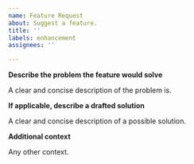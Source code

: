 ```yaml
---
name: Feature Request
about: Suggest a feature.
title: ''
labels: enhancement
assignees: ''

---
```


**Describe the problem the feature would solve**

A clear and concise description of the problem is.

**If applicable, describe a drafted solution**

A clear and concise description of a possible solution.

**Additional context**

Any other context.
